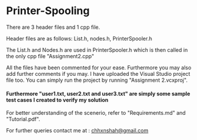 # Printer-Spooling

There are 3 header files and 1 cpp file. 

Header files are as follows:
List.h, nodes.h, PrinterSpooler.h

The List.h and Nodes.h are used in PrinterSpooler.h which is then called in the only cpp file "Assignment2.cpp"

All the files have been commented for your ease. Furthermore you may also add further comments if you may. I have uploaded the Visual Studio project file too. You can simply run the project by running "Assignment 2.vcxproj".

#### Furthermore "user1.txt, user2.txt and user3.txt" are simply some sample test cases I created to verify my solution

For better understanding of the scenerio, refer to "Requirements.md" and "Tutorial.pdf".

For further queries contact me at : chhxnshah@gmail.com
